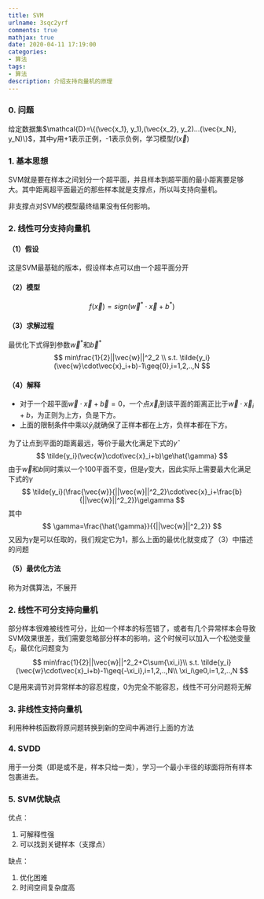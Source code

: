 ```yaml
---
title: SVM
urlname: 3sqc2yrf
comments: true
mathjax: true
date: 2020-04-11 17:19:00
categories:
- 算法
tags:
- 算法
description: 介绍支持向量机的原理
---
```


### 0. 问题

给定数据集$\mathcal{D}=\{(\vec{x_1}, y_1),(\vec{x_2}, y_2)...(\vec{x_N}, y_N)\}$，其中y用+1表示正例，-1表示负例，学习模型$f(\vec{x})$

### 1. 基本思想

SVM就是要在样本之间划分一个超平面，并且样本到超平面的最小距离要足够大。其中距离超平面最近的那些样本就是支撑点，所以叫支持向量机。

非支撑点对SVM的模型最终结果没有任何影响。

### 2. 线性可分支持向量机

#### （1）假设

这是SVM最基础的版本，假设样本点可以由一个超平面分开

#### （2）模型

$$
f(\vec{x})=sign(\vec{w}^*\cdot\vec{x}+b^*)
$$

#### （3）求解过程

最优化下式得到参数$\vec{w}^*$和$\vec{b}^*$
$$
min\frac{1}{2}||\vec{w}||^2_2 \\
s.t. \tilde{y_i}(\vec{w}\cdot\vec{x}_i+b)-1\geq{0},i=1,2,..,N
$$

#### （4）解释

- 对于一个超平面$\vec{w}\cdot\vec{x}+\vec{b}=0$，一个点$\vec{x}_i$到该平面的距离正比于$\vec{w}\cdot\vec{x}_i+b$，为正则为上方，负是下方。
- 上面的限制条件中乘以$\tilde{y}_i$就确保了正样本都在上方，负样本都在下方。

为了让点到平面的距离最远，等价于最大化满足下式的$\hat{\gamma}$
$$
\tilde{y_i}(\vec{w}\cdot\vec{x}_i+b)\ge\hat{\gamma}
$$
由于$\vec{w}$和$b$同时乘以一个100平面不变，但是$\hat{\gamma}$变大，因此实际上需要最大化满足下式的$\gamma$
$$
\tilde{y_i}(\frac{\vec{w}}{||\vec{w}||^2_2}\cdot\vec{x}_i+\frac{b}{||\vec{w}||^2_2})\ge\gamma
$$
其中
$$
\gamma=\frac{\hat{\gamma}}{{||\vec{w}||^2_2}}
$$
又因为$\hat{\gamma}$是可以任取的，我们规定它为1，那么上面的最优化就变成了（3）中描述的问题

#### （5）最优化方法

称为对偶算法，不展开

### 2. 线性不可分支持向量机

部分样本很难被线性可分，比如一个样本的标签错了，或者有几个异常样本会导致SVM效果很差，我们需要忽略部分样本的影响，这个时候可以加入一个松弛变量$\xi_i$，最优化问题变为
$$
min\frac{1}{2}||\vec{w}||^2_2+C\sum{\xi_i}\\
s.t. \tilde{y_i}(\vec{w}\cdot\vec{x}_i+b)-1\geq{-\xi_i},i=1,2,..,N\\
\xi_i\ge0,i=1,2,..,N
$$


C是用来调节对异常样本的容忍程度，0为完全不能容忍，线性不可分问题将无解

### 3. 非线性支持向量机

利用种种核函数将原问题转换到新的空间中再进行上面的方法

### 4. SVDD

用于一分类（即是或不是，样本只给一类），学习一个最小半径的球面将所有样本包裹进去。

### 5. SVM优缺点

优点：

1. 可解释性强
2. 可以找到关键样本（支撑点）

缺点：

1. 优化困难
2. 时间空间复杂度高
